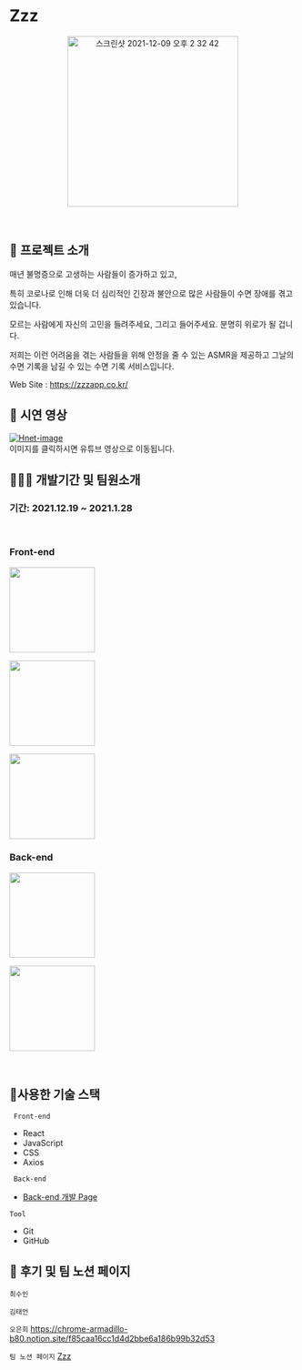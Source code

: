 # Zzz
<p align="center"><img width="300"  alt="스크린샷 2021-12-09 오후 2 32 42" src="https://chrome-armadillo-b80.notion.site/image/https%3A%2F%2Fs3-us-west-2.amazonaws.com%2Fsecure.notion-static.com%2F976ba2e3-cd1d-46fb-a14b-9ec08b53f337%2FFrame.png?table=block&id=d66f0aa8-5d36-464e-b2ae-21e27b0429c0&spaceId=1eec11c7-0781-4865-8b4a-24bc588d11be&width=250&userId=&cache=v2">
 </p>

</br>

## 🤷 프로젝트 소개 
 <p> 매년 불명증으로 고생하는 사람들이 증가하고 있고, </p>
 <p> 특히 코로나로 인해 더욱 더 심리적인 긴장과 불안으로 많은 사람들이 수면 장애를 겪고 있습니다. </p>
 <p> 모르는 사람에게 자신의 고민을 들려주세요, 그리고 들어주세요. 분명히 위로가 될 겁니다.</p>
 <p> 저희는 이런 어려움을 겪는 사람들을 위해 안정을 줄 수 있는 ASMR을 제공하고 그날의 수면 기록을 남길 수 있는 수면 기록 서비스입니다. </p>
  
  Web Site : https://zzzapp.co.kr/
</br>


## 🎥 시연 영상
 [![Hnet-image](https://chrome-armadillo-b80.notion.site/image/https%3A%2F%2Fs3-us-west-2.amazonaws.com%2Fsecure.notion-static.com%2F847c6a66-495b-49be-a0c8-8a201ae81e82%2FDesktop_-_3_(1).png?table=block&id=6dcdbc79-e932-44f9-9324-2c9270ba062a&spaceId=1eec11c7-0781-4865-8b4a-24bc588d11be&width=2000&userId=&cache=v2)](https://www.youtube.com/watch?v=D4G0D7asSYU&feature=emb_logo)<br>
이미지를 클릭하시면 유튜브 영상으로 이동됩니다.

## 🧑🏼‍💻 개발기간 및 팀원소개
### 기간: 2021.12.19 ~ 2021.1.28
</br>

### Front-end   
   <p><a href="https://github.com/whl5105" target="_blank"><img width="150"  src="https://img.shields.io/static/v1?label=React&message=최수인&color=61dafb&style=for-the-badge&>"/></a></p>
   <p><a href="https://github.com/Taeeon-kim" target="_blank"><img width="150"  src="https://img.shields.io/static/v1?label=React&message=김태언&color=61dafb&style=for-the-badge&>"/></a></p>
   <p><a href="https://github.com/eundol0519" target="_blank"><img width="150"  src="https://img.shields.io/static/v1?label=React&message=오은희&color=61dafb&style=for-the-badge&>"/></a></p>
   
  
### Back-end
<p><a href="https://github.com/huitopia" target="_blank"><img width="150"  src="https://img.shields.io/static/v1?label=Spring&message=김다희&color=08CE5D&style=for-the-badge&>"/></a></p>
   <p><a href="https://github.com/skylermbang" target="_blank"><img width="150"  src="https://img.shields.io/static/v1?label=Spring&message=방민수&color=08CE5D&style=for-the-badge&>"/></a></p>
  

</br>


## 🔨사용한 기술 스택

<code> Front-end </code>
 * React 
 * JavaScript
 * CSS
 * Axios

<code> Back-end </code>
* [Back-end 개발 Page](https://github.com/ZzzProject0/zzzGit)


<code>Tool</code>
* Git
* GitHub

## 📝 후기 및 팀 노션 페이지

<code>최수인</code>

<code>김태언</code> 

<code>오은희</code> 
https://chrome-armadillo-b80.notion.site/f85caa16cc1d4d2bbe6a186b99b32d53

<code>팀 노션 페이지</code> [Zzz](https://www.notion.so/4-Zzz-329e8b67d7084050b688608e59c715de)
